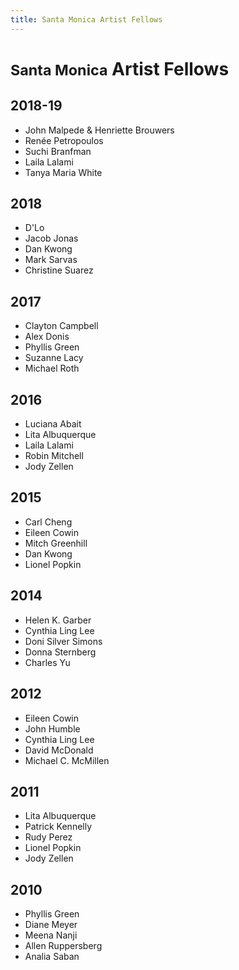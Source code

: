 ```yaml
---
title: Santa Monica Artist Fellows
---
```


<small>Santa Monica</small> Artist Fellows
===========================

2018-19
-------

*   John Malpede & Henriette Brouwers
*   Renée Petropoulos
*   Suchi Branfman
*   Laila Lalami
*   Tanya Maria White

2018
----

*   D'Lo
*   Jacob Jonas
*   Dan Kwong
*   Mark Sarvas
*   Christine Suarez

2017
----

*   Clayton Campbell
*   Alex Donis
*   Phyllis Green
*   Suzanne Lacy
*   Michael Roth

2016
----

*   Luciana Abait
*   Lita Albuquerque
*   Laila Lalami
*   Robin Mitchell
*   Jody Zellen

2015
----

*   Carl Cheng
*   Eileen Cowin
*   Mitch Greenhill
*   Dan Kwong
*   Lionel Popkin

2014
----

*   Helen K. Garber
*   Cynthia Ling Lee
*   Doni Silver Simons
*   Donna Sternberg
*   Charles Yu

2012
----

*   Eileen Cowin
*   John Humble
*   Cynthia Ling Lee
*   David McDonald
*   Michael C. McMillen

2011
----

*   Lita Albuquerque
*   Patrick Kennelly
*   Rudy Perez
*   Lionel Popkin
*   Jody Zellen

2010
----

*   Phyllis Green
*   Diane Meyer
*   Meena Nanji
*   Allen Ruppersberg
*   Analia Saban
